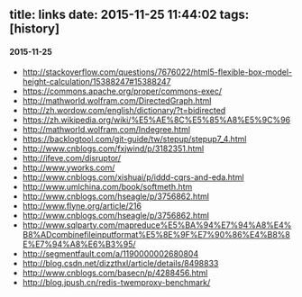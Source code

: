 title: links
date: 2015-11-25 11:44:02
tags: [history]
---
#### 2015-11-25
+ http://stackoverflow.com/questions/7676022/html5-flexible-box-model-height-calculation/15388247#15388247
+ https://commons.apache.org/proper/commons-exec/
+ http://mathworld.wolfram.com/DirectedGraph.html
+ http://zh.wordow.com/english/dictionary/?t=bidirected
+ https://zh.wikipedia.org/wiki/%E5%AE%8C%E5%85%A8%E5%9C%96
+ http://mathworld.wolfram.com/Indegree.html
+ https://backlogtool.com/git-guide/tw/stepup/stepup7_4.html
+ http://www.cnblogs.com/fxjwind/p/3182351.html
+ http://ifeve.com/disruptor/
+ http://www.yworks.com/
+ http://www.cnblogs.com/xishuai/p/iddd-cqrs-and-eda.html
+ http://www.umlchina.com/book/softmeth.htm
+ http://www.cnblogs.com/hseagle/p/3756862.html
+ http://www.flyne.org/article/216
+ http://www.cnblogs.com/hseagle/p/3756862.html
+ http://www.sqlparty.com/mapreduce%E5%BA%94%E7%94%A8%E4%B8%ADcombinefileinputformat%E5%8E%9F%E7%90%86%E4%B8%8E%E7%94%A8%E6%B3%95/
+ http://segmentfault.com/a/1190000002680804
+ http://blog.csdn.net/dizzthxl/article/details/8498833
+ http://www.cnblogs.com/basecn/p/4288456.html
+ http://blog.jpush.cn/redis-twemproxy-benchmark/
